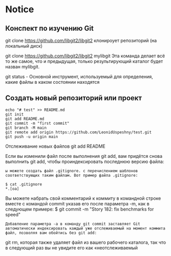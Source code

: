 # Notice
## Конспект по изучению Git

git clone https://github.com/libgit2/libgit2 клонироует репозиторий (на локальный диск)

 git clone https://github.com/libgit2/libgit2 mylibgit
Эта команда делает всё то же самое, что и предыдущая, только результирующий каталог будет назван mylibgit.

git status - Основной инструмент, используемый для определения, какие файлы в каком состоянии находятся 


## Создать новый репозиторий или проект

```
echo "# test" >> README.md
git init
git add README.md
git commit -m "first commit"
git branch -M main
git remote add origin https://github.com/LeonidUspeshny/test.git
git push -u origin main
```

Отслеживание новых файлов git add README

Если вы изменили файл после выполнения git add, вам придётся снова выполнить git add, чтобы проиндексировать последнюю версию файла:

```
ы можете создать файл .gitignore. с перечислением шаблонов соответствующих таким файлам. Вот пример файла .gitignore:

$ cat .gitignore
*.[oa]
```

Вы можете набрать свой комментарий к коммиту в командной строке вместе с командой commit указав его после параметра -m, как в следующем примере:
$ git commit -m "Story 182: fix benchmarks for speed"

```
Добавление параметра -a в команду git commit заставляет Git автоматически индексировать каждый уже отслеживаемый на момент коммита файл, позволяя вам обойтись без git add:
```

git rm, которая также удаляет файл из вашего рабочего каталога, так что в следующий раз вы не увидите его как «неотслеживаемый

